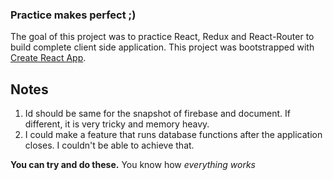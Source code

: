 ### Practice makes perfect ;)
The goal of this project was to practice React, Redux and React-Router to build complete client side application. This project was bootstrapped with [Create React App](https://github.com/facebook/create-react-app).

## Notes
1. Id should be same for the snapshot of firebase and document. If different, it is very tricky and memory heavy.
2. I could make a feature that runs database functions after the application closes. I couldn't be able to achieve that.

**You can try and do these.** You know how _everything works_ 
